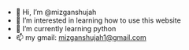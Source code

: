 - 👋 Hi, I’m @mizganshujah
- 👀 I’m interested in learning how to use this website
- 🌱 I’m currently learning python
- 📫 my gmail: mizganshujah1@gmail.com

<!---
mizganshujah/mizganshujah is a ✨ special ✨ repository because its `README.md` (this file) appears on your GitHub profile.
You can click the Preview link to take a look at your changes.
--->
